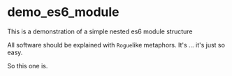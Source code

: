 # demo_es6_module
This is a demonstration of a simple nested es6 module structure

All software should be explained with `Rogue`like metaphors.  It's ... it's just so easy.

So this one is.
